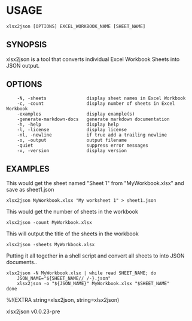 
# USAGE

	xlsx2json [OPTIONS] EXCEL_WORKBOOK_NAME [SHEET_NAME]

## SYNOPSIS


xlsx2json is a tool that converts individual Excel Workbook Sheets into
JSON output.


## OPTIONS

```
    -N, -sheets               display sheet names in Excel Workbook
    -c, -count                display number of sheets in Excel Workbook
    -examples                 display example(s)
    -generate-markdown-docs   generate markdown documentation
    -h, -help                 display help
    -l, -license              display license
    -nl, -newline             if true add a trailing newline
    -o, -output               output filename
    -quiet                    suppress error messages
    -v, -version              display version
```


## EXAMPLES


This would get the sheet named "Sheet 1" from "MyWorkbook.xlsx" and save as sheet1.json

    xlsx2json MyWorkbook.xlsx "My worksheet 1" > sheet1.json

This would get the number of sheets in the workbook

    xlsx2json -count MyWorkbook.xlsx

This will output the title of the sheets in the workbook

    xlsx2json -sheets MyWorkbook.xlsx

Putting it all together in a shell script and convert all sheets to
into JSON documents..

	xlsx2json -N MyWorkbook.xlsx | while read SHEET_NAME; do
    	JSON_NAME="${SHEET_NAME// /-}.json"
    	xlsx2json -o "${JSON_NAME}" MyWorkbook.xlsx "$SHEET_NAME"
	done    
%!(EXTRA string=xlsx2json, string=xlsx2json)

xlsx2json v0.0.23-pre
